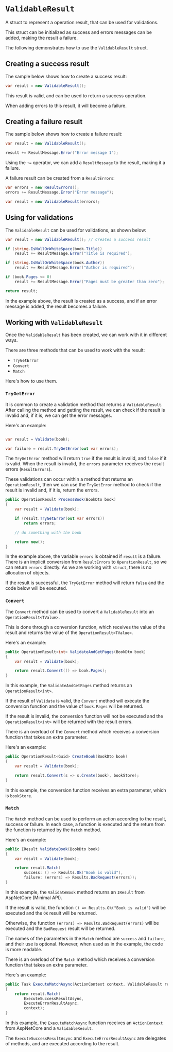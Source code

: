 # `ValidableResult`

A struct to represent a operation result, that can be used for validations.

This struct can be initialized as success and errors messages can be added, making the result a failure.

The following demonstrates how to use the `ValidableResult` struct.

## Creating a success result

The sample below shows how to create a success result:

```csharp
var result = new ValidableResult();
```

This result is valid, and can be used to return a success operation.

When adding errors to this result, it will become a failure.

## Creating a failure result

The sample below shows how to create a failure result:

```csharp
var result = new ValidableResult();

result += ResultMessage.Error("Error message 1");
```

Using the `+=` operator, we can add a `ResultMessage` to the result, making it a failure.

A failure result can be created from a `ResultErrors`:

```csharp
var errors = new ResultErrors();
errors += ResultMessage.Error("Error message");

var result = new ValidableResult(errors);
```

## Using for validations

The `ValidableResult` can be used for validations, as shown below:

```csharp
var result = new ValidableResult(); // Creates a success result

if (string.IsNullOrWhiteSpace(book.Title))
    result += ResultMessage.Error("Title is required");

if (string.IsNullOrWhiteSpace(book.Author))
    result += ResultMessage.Error("Author is required");

if (book.Pages <= 0)
    result += ResultMessage.Error("Pages must be greater than zero");

return result;
```

In the example above, the result is created as a success, and if an error message is added, the result becomes a failure.

## Working with `ValidableResult`

Once the `ValidableResult` has been created, we can work with it in different ways.

There are three methods that can be used to work with the result:
- `TryGetError`
- `Convert`
- `Match`

Here's how to use them.

### `TryGetError`

It is common to create a validation method that returns a `ValidableResult`.
After calling the method and getting the result, we can check if the result is invalid and, if it is, we can get the error messages.

Here's an example:

```csharp

var result = Validate(book);

var failure = result.TryGetError(out var errors);
```

The `TryGetError` method will return `true` if the result is invalid, and `false` if it is valid.
When the result is invalid, the `errors` parameter receives the result errors (`ResultErrors`).

These validations can occur within a method that returns an `OperationResult`, 
then we can use the `TryGetError` method to check if the result is invalid and, if it is, return the errors.

```csharp
public OperationResult ProcessBook(BookDto book)
{
    var result = Validate(book);

    if (result.TryGetError(out var errors))
        return errors;

    // do something with the book

    return new();
}
```

In the example above, the variable `errors` is obtained if `result` is a failure.
There is an implicit conversion from `ResultErrors` to `OperationResult`, so we can return `errors` directly.
As we are working with `struct`, there is no allocation of objects.

If the result is successful, the `TryGetError` method will return `false` and the code below will be executed.

### `Convert`

The `Convert` method can be used to convert a `ValidableResult` into an `OperationResult<TValue>`.

This is done through a conversion function, which receives the value of the result and returns the value of the `OperationResult<TValue>`.

Here's an example:

```csharp
public OperationResult<int> ValidateAndGetPages(BookDto book)
{
    var result = Validate(book);

    return result.Convert(() => book.Pages);
}
```

In this example, the `ValidateAndGetPages` method returns an `OperationResult<int>`.

If the result of `Validate` is valid, the `Convert` method will execute the conversion function and the value of `book.Pages` will be returned.

If the result is invalid, the conversion function will not be executed and the `OperationResult<int>` will be returned with the result errors.

There is an overload of the `Convert` method which receives a conversion function that takes an extra parameter.

Here's an example:

```csharp
public OperationResult<Guid> CreateBook(BookDto book)
{
    var result = Validate(book);

    return result.Convert(s => s.Create(book), bookStore);
}
```

In this example, the conversion function receives an extra parameter, which is `bookStore`.

### `Match`

The `Match` method can be used to perform an action according to the result, success or failure.
In each case, a function is executed and the return from the function is returned by the `Match` method.

Here's an example:

```csharp
public IResult ValidateBook(BookDto book)
{
    var result = Validate(book);

    return result.Match(
        success: () => Results.Ok("Book is valid"),
        failure: (errors) => Results.BadRequest(errors));
}
```

In this example, the `ValidateBook` method returns an `IResult` from AspNetCore (Minimal API).

If the result is valid, the function `() => Results.Ok("Book is valid")` will be executed and the `OK` result will be returned.

Otherwise, the function `(errors) => Results.BadRequest(errors)` will be executed and the `BadRequest` result will be returned.

The names of the parameters in the `Match` method are `success` and `failure`, and their use is optional. 
However, when used as in the example, the code is more readable.

There is an overload of the `Match` method which receives a conversion function that takes an extra parameter.

Here's an example:

```csharp
public Task ExecuteMatchAsync(ActionContext context, ValidableResult result)
{
    return result.Match(
        ExecuteSuccessResultAsync,
        ExecuteErrorResultAsync,
        context);
}
```

In this example, the `ExecuteMatchAsync` function receives an `ActionContext` from AspNetCore and a `ValidableResult`.

The `ExecuteSuccessResultAsync` and `ExecuteErrorResultAsync` are delegates of methods, and are executed according to the result.
